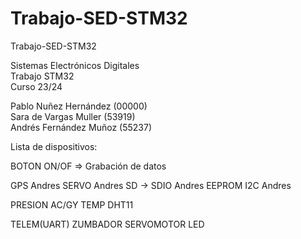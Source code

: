 # Trabajo-SED-STM32

Trabajo-SED-STM32

Sistemas Electrónicos Digitales <br>
Trabajo STM32 <br>
Curso 23/24 <br>

Pablo Nuñez Hernández (00000) <br>
Sara de Vargas Muller (53919) <br>
Andrés Fernández Muñoz (55237) <br>


Lista de dispositivos:

BOTON ON/OF => Grabación de datos

GPS          Andres
SERVO        Andres
SD -> SDIO   Andres
EEPROM I2C   Andres

PRESION
AC/GY
TEMP
DHT11

TELEM(UART)
ZUMBADOR
SERVOMOTOR
LED
